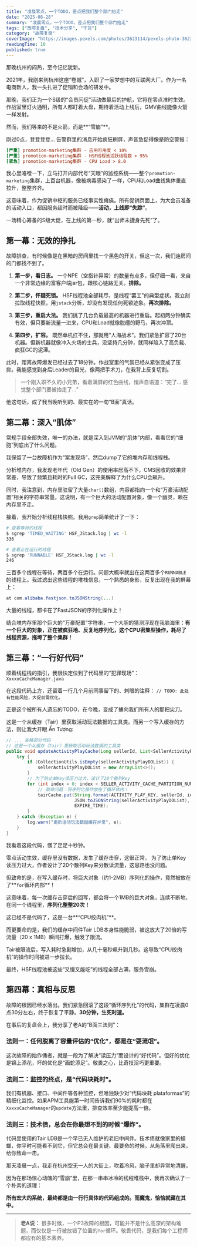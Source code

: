 ```yaml
---
title: "凌晨零点，一个TODO，差点把我们整个部门抬走"
date: "2025-08-28"
summary: "凌晨零点，一个TODO，差点把我们整个部门抬走"
tags: ["故障复盘", "技术分享", "干货"]
category: "故障复盘"
coverImage: "https://images.pexels.com/photos/3623114/pexels-photo-3623114.jpeg?auto=compress&cs=tinysrgb&w=1200"
readingTime: 10
published: true
---
```

那晚杭州的闷热，至今记忆犹新。

2021年，我刚来到杭州这座“卷城”，入职了一家梦想中的互联网大厂。作为一名电商新人，我一头扎进了促销和会场的研发中。

那晚，我们正为一个S级的“会员闪促”活动做最后的护航，它将在零点准时生效。作战室里灯火通明，所有人都盯着大盘，期待着活动上线后，GMV曲线能像火箭一样发射。

然而，我们等来的不是火箭，而是\*\*“雪崩”\*\*。

刚过0点，登登登登… 告警群里的消息开始疯狂刷屏，声音急促得像是防空警报：

```ini
[严重] promotion-marketing集群 - 应用可用度 < 10%
[严重] promotion-marketing集群 - HSF线程池活跃线程数 > 95%
[紧急] promotion-marketing集群 - CPU Load > 8.0
```

我心里咯噔一下，立马打开内部代号“天眼”的监控系统——整个`promotion-marketing`集群，上百台机器，像被病毒感染了一样，CPU和Load曲线集体垂直拉升，整整齐齐。

这意味着，作为促销中枢的服务已经事实性瘫痪。所有促销页面上，为大会员准备的活动入口，都因服务超时而被降级——**活动，上线即“失踪”**。

一场精心筹备的S级大促，在上线的第一秒，就“出师未捷身先死”了。

## **第一幕：无效的挣扎**

故障排查，有时候像是在黑暗的房间里找一个黑色的开关，但这一次，我们连房间的门都找不到了。

1.  **第一步，看日志。** 一个NPE（空指针异常）的数量有点多，但仔细一看，来自一个非常边缘的富客户端jar包，跟核心链路无关。**排除。**

2.  **第二步，怀疑死锁。** HSF线程池全部耗尽，是线程“罢工”的典型症状。我立刻拉取线程快照，用`jstack`分析，却没有发现任何死锁迹象。**再次排除。**

3.  **第三步，重启大法。** 我们挑了几台负载最高的机器进行重启。起初两分钟确实有效，但只要新流量一进来，CPU和Load就像脱缰的野马，再次冲顶。

4.  **第四步，扩容。** 既然单机扛不住，那就用“人海战术”。我们紧急扩容了20台机器。但新机器就像冲入火场的士兵，没坚持几分钟，就同样陷入了高负载、疯狂GC的泥潭。

此时，距离故障爆发已经过去了18分钟。作战室里的气氛已经从紧张变成了压抑。我能感觉到身后Leader的目光，像两把手术刀，在我背上反复切割。

> 一个刚入职不久的小兄弟，看着满屏的红色曲线，悄声自语道：“完了… 感觉整个部门要被抬走了…”

他这句话，成了我当晚听到的、最实在的一句“B面”真话。

## **第二幕：深入“肌体”**

常规手段全部失效，唯一的办法，就是深入到JVM的“肌体”内部，看看它的“细胞”到底出了什么问题。

我保留了一台故障机作为“案发现场”，然后dump了它的堆内存和线程栈。

分析堆内存，我发现老年代（Old Gen）的使用率居高不下，CMS回收的效果非常差，导致了频繁且耗时的Full GC，这完美解释了为什么CPU会飙升。

同时，我注意到，内存里驻留了大量`char[]`数组，内容都指向一个和“万豪活动配置”相关的字符串常量。这说明，有一个巨大的活动配置对象，像一个幽灵，赖在内存里不走。

接着，我开始分析线程栈快照。我用`grep`简单统计了一下：

```bash
# 查看等待的线程
$ sgrep 'TIMED_WAITING' HSF_JStack.log | wc -l
336

# 查看正在运行的线程
$ sgrep 'RUNNABLE' HSF_JStack.log | wc -l
246
```

三百多个线程在等待，两百多个在运行。问题大概率就出在这两百多个`RUNNABLE`的线程上。我过滤出这些线程的堆栈信息，一个熟悉的身影，反复出现在我的屏幕上：

```java
at com.alibaba.fastjson.toJSONString(...)
```

大量的线程，都卡在了FastJSON的序列化操作上！

结合堆内存里那个巨大的“万豪配置”字符串，一个大胆的猜测浮现在我脑海里：**有一个巨大的对象，正在被疯狂地、反复地序列化，这个CPU密集型操作，耗尽了线程资源，拖垮了整个集群！**

## **第三幕：“一行好代码”**

顺着线程栈的指引，我很快定位到了代码里的“犯罪现场”： `XxxxxCacheManager.java`

在这段代码上方，还留着一行几个月前同事留下的、刺眼的注释：
`// TODO: 此处有性能风险，大促前需优化。`

正是这个被所有人遗忘的TODO，在今晚，变成了捅向我们所有人的那把尖刀。

这是一个从缓存（Tair）里获取活动玩法数据的工具类。而另一个写入缓存的方法，则让我大开眼 Ấn Tượng:

```java
// ... 省略部分代码
// 这是一个从缓存（Tair）里获取活动玩法数据的工具类
public void updateActivityPlayCache(Long sellerId, List<SellerActivityPlayDO> sellerActivityPlayDOList) {
    try {
        if (CollectionUtils.isEmpty(sellerActivityPlayDOList)) {
            sellerActivityPlayDOList = new ArrayList<>();
        }
        // 为了防止单Key读压力过大，设计了20个散列Key
        for (int index = 0; index < SELLER_ACTIVITY_CACHE_PARTITION_NUMBER; index++) {
            // 致命问题：将序列化操作放在了循环体内！
            tairCache.put(String.format(ACTIVITY_PLAY_KEY, sellerId, index), 
                          JSON.toJSONString(sellerActivityPlayDOList), // 就是这行代码，序列化了20次！
                          EXPIRE_TIME);
        }
    } catch (Exception e) {
        log.warn("更新活动玩法数据缓存异常", e);
    }
}
```

我看着这段代码，愣了足足十秒钟。

零点活动生效，缓存里没有数据，发生了缓存击穿，这很正常。
为了防止单Key读压力过大，作者设计了20个散列Key来分散读流量，这思路也没问题。

但致命的是，在写入缓存时，将巨大对象（约1-2MB）序列化的操作，竟然被放在了\*\*`for`循环内部\*\*！

这意味着，每一次缓存击穿后的回写，都会将一个1MB的巨大对象，连续不断地、在同一个线程里，**序列化整整20次！**

这已经不是代码了，这是一台\*\*“CPU绞肉机”\*\*。

而更要命的是，我们的缓存中间件Tair LDB本身性能脆弱，被这放大了20倍的写流量（20 x 1MB）瞬间打爆，触发了限流。

Tair被限流后，写入耗时急剧增加，从几十毫秒飙升到几秒。这导致“CPU绞肉机”的操作时间被进一步拉长。

最终，HSF线程池被这些“又慢又能吃”的线程全部占满，服务雪崩。

## **第四幕：真相与反思**

故障的根因已经水落出。我们紧急回滚了这段“循环序列化”的代码，集群在凌晨0点30分左右，终于恢复了平静。**30分钟，生死时速。**

在事后的复盘会上，我分享了老A的“B面三法则”：

### **法则一：任何脱离了容量评估的“优化”，都是在“耍流氓”。**

这次故障的始作俑者，就是一段为了解决“读压力”而设计的“好代码”。但好的优化是锦上添花，坏的优化是“画蛇添足”。敬畏之心，比奇技淫巧更重要。

### **法则二：监控的终点，是“代码块耗时”。**

我们有机器、接口、中间件等各种监控，但唯独缺少对“代码块耗 plataformas”的精细化监控。如果APM工具能第一时间告诉我们90%的耗时都在`XxxxxCacheManager`的`update`方法里，排查效率至少能提高一倍。

### **法则三：技术债，总会在你最想不到的时候“爆炸”。**

代码里使用的Tair LDB是一个早已无人维护的老旧中间件。技术债就像家里的蟑螂，你平时可能看不到它，但它总会在最关键、最要命的时候，从角落里爬出来，给你致命一击。

那天凌晨一点，我走在杭州空无一人的大街上，吹着冷风，脑子里却异常地清醒。

因为在那场惊心动魄的“雪崩”里，在那一串串冰冷的线程堆栈中，我再次确认了一个朴素的道理：

**所有宏大的系统，最终都是由一行行具体的代码组成的。而魔鬼，恰恰就藏在其中。**

-----

> **老A说：**
> 很多时候，一个P3故障的根因，可能并不是什么高深的架构难题，而仅仅是一行被放错了位置的`for`循环。敬畏代码，是我们每个工程师都应有的基本素养。
